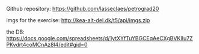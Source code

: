Github repository: https://github.com/lasseclaes/petrograd20 

imgs for the exercise: http://kea-alt-del.dk/t5/api/imgs.zip

the DB: https://docs.google.com/spreadsheets/d/1ytXYfTuYBGCEqAeCXgBVKIIu7ZPKvdrt4coMCnAz8l4/edit#gid=0
